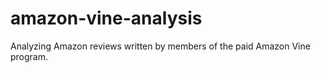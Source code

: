 # amazon-vine-analysis
Analyzing Amazon reviews written by members of the paid Amazon Vine program.
